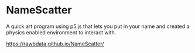 # NameScatter

A quick art program using p5.js that lets you put in your name and created a physics enabled environment to interact with.

https://rawbdata.github.io/NameScatter/
